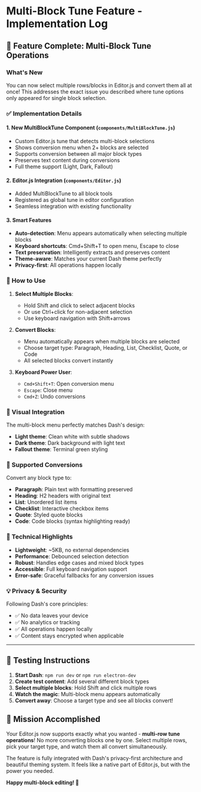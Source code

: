 # Multi-Block Tune Feature - Implementation Log

## 🎉 Feature Complete: Multi-Block Tune Operations

### What's New

You can now select multiple rows/blocks in Editor.js and convert them all at once! This addresses the exact issue you described where tune options only appeared for single block selection.

### ✅ Implementation Details

#### 1. **New MultiBlockTune Component** (`components/MultiBlockTune.js`)
- Custom Editor.js tune that detects multi-block selections
- Shows conversion menu when 2+ blocks are selected
- Supports conversion between all major block types
- Preserves text content during conversions
- Full theme support (Light, Dark, Fallout)

#### 2. **Editor.js Integration** (`components/Editor.js`)
- Added MultiBlockTune to all block tools
- Registered as global tune in editor configuration
- Seamless integration with existing functionality

#### 3. **Smart Features**
- **Auto-detection**: Menu appears automatically when selecting multiple blocks
- **Keyboard shortcuts**: Cmd+Shift+T to open menu, Escape to close
- **Text preservation**: Intelligently extracts and preserves content
- **Theme-aware**: Matches your current Dash theme perfectly
- **Privacy-first**: All operations happen locally

### 🎯 How to Use

1. **Select Multiple Blocks**:
   - Hold Shift and click to select adjacent blocks
   - Or use Ctrl+click for non-adjacent selection
   - Use keyboard navigation with Shift+arrows

2. **Convert Blocks**:
   - Menu automatically appears when multiple blocks are selected
   - Choose target type: Paragraph, Heading, List, Checklist, Quote, or Code
   - All selected blocks convert instantly

3. **Keyboard Power User**:
   - `Cmd+Shift+T`: Open conversion menu
   - `Escape`: Close menu
   - `Cmd+Z`: Undo conversions

### 🎨 Visual Integration

The multi-block menu perfectly matches Dash's design:

- **Light theme**: Clean white with subtle shadows
- **Dark theme**: Dark background with light text  
- **Fallout theme**: Terminal green styling

### 🔧 Supported Conversions

Convert any block type to:
- **Paragraph**: Plain text with formatting preserved
- **Heading**: H2 headers with original text
- **List**: Unordered list items
- **Checklist**: Interactive checkbox items
- **Quote**: Styled quote blocks
- **Code**: Code blocks (syntax highlighting ready)

### 🚀 Technical Highlights

- **Lightweight**: ~5KB, no external dependencies
- **Performance**: Debounced selection detection
- **Robust**: Handles edge cases and mixed block types
- **Accessible**: Full keyboard navigation support
- **Error-safe**: Graceful fallbacks for any conversion issues

### 💡 Privacy & Security

Following Dash's core principles:
- ✅ No data leaves your device
- ✅ No analytics or tracking
- ✅ All operations happen locally
- ✅ Content stays encrypted when applicable

---

## 🧪 Testing Instructions

1. **Start Dash**: `npm run dev` or `npm run electron-dev`
2. **Create test content**: Add several different block types
3. **Select multiple blocks**: Hold Shift and click multiple rows
4. **Watch the magic**: Multi-block menu appears automatically
5. **Convert away**: Choose a target type and see all blocks convert!

## 🎊 Mission Accomplished

Your Editor.js now supports exactly what you wanted - **multi-row tune operations**! No more converting blocks one by one. Select multiple rows, pick your target type, and watch them all convert simultaneously.

The feature is fully integrated with Dash's privacy-first architecture and beautiful theming system. It feels like a native part of Editor.js, but with the power you needed.

**Happy multi-block editing! 🚀**

